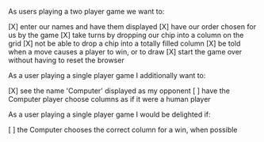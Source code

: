 As users playing a two player game we want to:

[X]    enter our names and have them displayed
[X]    have our order chosen for us by the game
[X]    take turns by dropping our chip into a column on the grid
[X]    not be able to drop a chip into a totally filled column
[X]    be told when a move causes a player to win, or to draw
[X]    start the game over without having to reset the browser

As a user playing a single player game I additionally want to:

[X]    see the name 'Computer' displayed as my opponent
[ ]    have the Computer player choose columns as if it were a human player

As a user playing a single player game I would be delighted if:

[ ]    the Computer chooses the correct column for a win, when possible